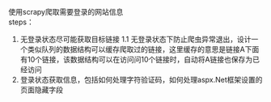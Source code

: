 使用scrapy爬取需要登录的网站信息
</br>
steps：
1. 无登录状态尽可能获取目标链接
   1.1 无登录状态下防止爬虫异常退出，设计一个类似队列的数据结构可以缓存爬取过的链接，这里缓存的意思是链接A下面有10个链接，该数据结构可以在访问问10个链接时，自动将A链接也保存为已经访问
2. 登录状态获取信息，包括如何处理字符验证码，如何处理aspx.Net框架设置的页面隐藏字段 
